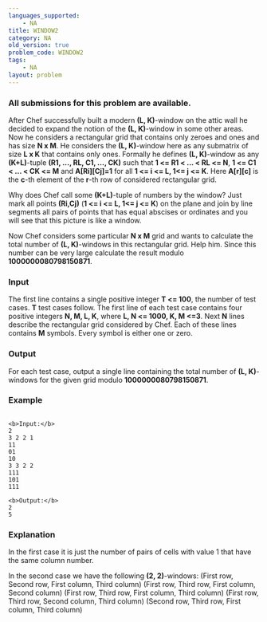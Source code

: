 ```yaml
---
languages_supported:
    - NA
title: WINDOW2
category: NA
old_version: true
problem_code: WINDOW2
tags:
    - NA
layout: problem
---
```

###  All submissions for this problem are available. 

After Chef successfully built a modern **(L, K)**-window on the attic wall he decided to expand the notion of the **(L, K)**-window in some other areas. Now he considers a rectangular grid that contains only zeroes and ones and has size **N x M**. He considers the **(L, K)**-window here as any submatrix of size **L x K** that contains only ones. Formally he defines **(L, K)**-window as any **(K+L)**-tuple **(R1, ..., RL, C1, ..., CK)** such that **1 <= R1 < ... < RL <= N**, **1 <= C1 < ... < CK <= M** and **A\[Ri\]\[Cj\]=1** for all **1 <= i <= L, 1<= j <= K**. Here **A\[r\]\[c\]** is the **c**-th element of the **r**-th row of considered rectangular grid. 

Why does Chef call some **(K+L)**-tuple of numbers by the window? Just mark all points **(Ri,Cj)** (**1 <= i <= L, 1<= j <= K**) on the plane and join by line segments all pairs of points that has equal abscises or ordinates and you will see that this picture is like a window. 

Now Chef considers some particular **N x M** grid and wants to calculate the total number of **(L, K)**-windows in this rectangular grid. Help him. Since this number can be very large calculate the result modulo **1000000080798150871**.

### Input

 The first line contains a single positive integer **T <= 100**, the number of test cases. **T** test cases follow. The first line of each test case contains four positive integers **N, M, L, K**, where **L, N <= 1000, K, M <=3**. Next **N** lines describe the rectangular grid considered by Chef. Each of these lines contains **M** symbols. Every symbol is either one or zero.

### Output

 For each test case, output a single line containing the total number of **(L, K)**-windows for the given grid modulo **1000000080798150871**.

### Example

```

<b>Input:</b>
2
3 2 2 1
11
01
10
3 3 2 2
111
101
111

<b>Output:</b>
2
5

```
### Explanation

In the first case it is just the number of pairs of cells with value 1 that have the same column number. 

In the second case we have the following **(2, 2)**-windows: 
(First row, Second row, First column, Third column) 
(First row, Third row, First column, Second column) 
(First row, Third row, First column, Third column) 
(First row, Third row, Second column, Third column) 
(Second row, Third row, First column, Third column)
